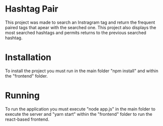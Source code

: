 # Hashtag Pair

This project was made to search an Instragram tag and return the frequent paired tags that apear with the searched one. This project also displays the most searched hashtags and permits returns to the previous searched hashtag.

# Installation

To install the project you must run in the main folder "npm install" and within the "frontend" folder.

# Running

To run the application you must execute "node app.js" in the main folder to execute the server and "yarn start" within the "frontend" folder to run the react-based frontend.
